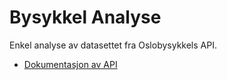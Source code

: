 # Bysykkel Analyse

Enkel analyse av datasettet fra Oslobysykkels API.

- [Dokumentasjon av API](https://oslobysykkel.no/apne-data)
